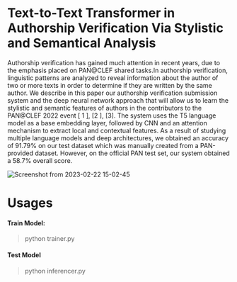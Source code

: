 # Text-to-Text Transformer in Authorship Verification Via Stylistic and Semantical Analysis

Authorship verification has gained much attention in recent years, due to the emphasis placed on
PAN@CLEF shared tasks.In authorship verification, linguistic patterns are analyzed to reveal information
about the author of two or more texts in order to determine if they are written by the same author.
We describe in this paper our authorship verification submission system and the deep neural network
approach that will allow us to learn the stylistic and semantic features of authors in the contributors to
the PAN@CLEF 2022 event [ 1 ], [2 ], [3]. The system uses the T5 language model as a base embedding
layer, followed by CNN and an attention mechanism to extract local and contextual features. As a result
of studying multiple language models and deep architectures, we obtained an accuracy of 91.79% on our
test dataset which was manually created from a PAN-provided dataset. However, on the official PAN test
set, our system obtained a 58.7% overall score.


![Screenshot from 2023-02-22 15-02-45](https://user-images.githubusercontent.com/86873813/220609791-99a1fe1b-4c69-4f39-88e2-84ba9ff19770.png)



# Usages
#### Train Model:

> python trainer.py

#### Test Model

> python inferencer.py
